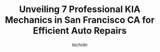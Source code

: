 ---
layout: ampstory
image: https://images.unsplash.com/photo-1548084564-80dcdf78c07d?ixlib=rb-4.0.3&ixid=MnwxMjA3fDB8MHxwaG90by1wYWdlfHx8fGVufDB8fHx8&auto=format&fit=crop&w=640&h=853&q=80
author: techidn
featured: false
description: Entrust your vehicle to the 7 best KIA Mechanic in San Francisco CA, USA and experience the difference they can make. With their extensive knowledge, state-of-the-art facilities, and commitm
title: Unveiling 7 Professional KIA Mechanics in San Francisco CA for Efficient Auto Repairs
cover:
   title: Unveiling 7 Professional KIA Mechanics in San Francisco CA for Efficient Auto Repairs
   subtitle: Rickpate
   background: https://images.unsplash.com/photo-1548084564-80dcdf78c07d?ixlib=rb-4.0.3&ixid=MnwxMjA3fDB8MHxwaG90by1wYWdlfHx8fGVufDB8fHx8&auto=format&fit=crop&w=640&h=853&q=80

pages: 
 - layout: thirds
   top: <h1>#1 Serramonte Kia</h1>
   bottom: "<p>Update as of August 5, 2022-Someone (Alham) lied again and stated they would contact me regarding my key I never received and the damage their detail shop caused. Ive </p>"
   background: https://www.knot35.com/toplist/wp-content/uploads/2023/06/best-kia-mechanic-1-in-san-francisco-ca-1685839828.jpeg
   backgroundblur: true
 - layout: thirds
   top: <h1>#2 Royal Auto Group - Audi, VW, Volvo, Mazda</h1>
   bottom: "<p>service, sales - 285 South Van Ness Avenue, 1525 Howard St, San Francisco, CA 94103, United States</p>"
   background: https://www.knot35.com/toplist/wp-content/uploads/2023/06/best-kia-mechanic-2-in-san-francisco-ca-1685839828.jpeg
   cta:
      link: https://www.knot35.com/toplist/unveiling-7-professional-kia-mechanics-in-san-francisco-ca-for-efficient-auto-repairs/
      text: Unveiling 7 Professional KIA Mechanics in San Francisco CA for Efficient Auto Repairs
 - layout: thirds
   top: <h1>#3 Pats Garage</h1>
   bottom: "<p>1090 26th St, San Francisco, CA 94107, United States</p>"
   background: https://www.knot35.com/toplist/wp-content/uploads/2023/06/best-kia-mechanic-3-in-san-francisco-ca-1685839829.jpeg
   cta:
      link: https://www.knot35.com/toplist/unveiling-7-professional-kia-mechanics-in-san-francisco-ca-for-efficient-auto-repairs/
      text: Unveiling 7 Professional KIA Mechanics in San Francisco CA for Efficient Auto Repairs
 - layout: thirds
   top: <h1>#4 San Francisco Automotive Solutions</h1>
   bottom: "<p>846 Harrison St, San Francisco, CA 94107, United States</p>"
   background: https://images.unsplash.com/photo-1546497974-b213c9efb599?ixlib=rb-4.0.3&ixid=MnwxMjA3fDB8MHxwaG90by1wYWdlfHx8fGVufDB8fHx8&auto=format&fit=crop&w=640&h=853&q=80
   cta:
      link: https://www.knot35.com/toplist/unveiling-7-professional-kia-mechanics-in-san-francisco-ca-for-efficient-auto-repairs/
      text: Unveiling 7 Professional KIA Mechanics in San Francisco CA for Efficient Auto Repairs
 - layout: thirds
   top: <h1>#5 KSH Automotive</h1>
   bottom: "<p>730 Ellis St, San Francisco, CA 94109, United States</p>"
   background: https://images.unsplash.com/photo-1488554378835-f7acf46e6c98?ixlib=rb-4.0.3&ixid=MnwxMjA3fDB8MHxwaG90by1wYWdlfHx8fGVufDB8fHx8&auto=format&fit=crop&w=640&h=853&q=80
   cta:
      link: https://www.knot35.com/toplist/unveiling-7-professional-kia-mechanics-in-san-francisco-ca-for-efficient-auto-repairs/
      text: Unveiling 7 Professional KIA Mechanics in San Francisco CA for Efficient Auto Repairs
 - layout: thirds
   top: <h1>#6 Karrys Collision Center</h1>
   bottom: "<p>610 Bryant St, San Francisco, CA 94107, United States</p>"
   background: https://images.unsplash.com/photo-1515405295579-ba7b45403062?ixlib=rb-4.0.3&ixid=MnwxMjA3fDB8MHxwaG90by1wYWdlfHx8fGVufDB8fHx8&auto=format&fit=crop&w=640&h=853&q=80
   cta:
      link: https://www.knot35.com/toplist/unveiling-7-professional-kia-mechanics-in-san-francisco-ca-for-efficient-auto-repairs/
      text: Unveiling 7 Professional KIA Mechanics in San Francisco CA for Efficient Auto Repairs
 - layout: thirds
   top: <h1>#7 K & C Auto Service</h1>
   bottom: "<p>400 5th St, San Francisco, CA 94107, United States</p>"
   background: https://images.unsplash.com/photo-1489694553447-4c9339da310d?ixlib=rb-4.0.3&ixid=MnwxMjA3fDB8MHxwaG90by1wYWdlfHx8fGVufDB8fHx8&auto=format&fit=crop&w=640&h=853&q=80
   cta:
      link: https://www.knot35.com/toplist/unveiling-7-professional-kia-mechanics-in-san-francisco-ca-for-efficient-auto-repairs/
      text: Unveiling 7 Professional KIA Mechanics in San Francisco CA for Efficient Auto Repairs
 - layout: thirds
   middle: Continue reading...
   background: https://images.unsplash.com/photo-1608501821300-4f99e58bba77?ixlib=rb-4.0.3&ixid=MnwxMjA3fDB8MHxwaG90by1wYWdlfHx8fGVufDB8fHx8&auto=format&fit=crop&w=640&h=853&q=80
   cta:
      link: https://www.knot35.com/toplist/unveiling-7-professional-kia-mechanics-in-san-francisco-ca-for-efficient-auto-repairs/
      text: Unveiling 7 Professional KIA Mechanics in San Francisco CA for Efficient Auto Repairs
      
---